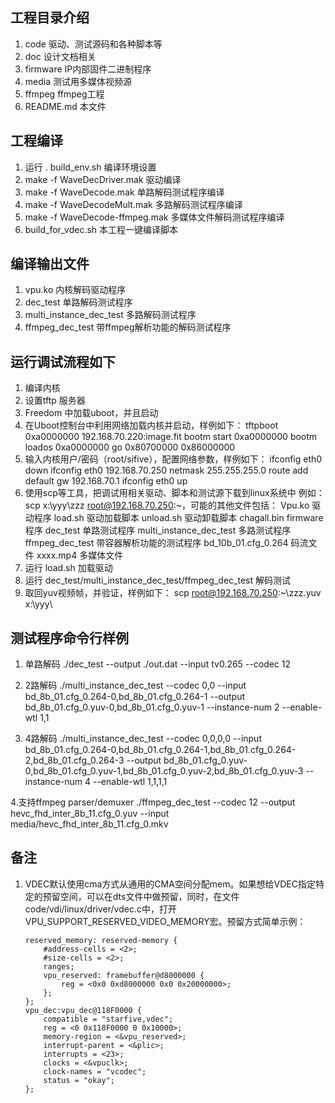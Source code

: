 ## ﻿工程目录介绍

1. code                             驱动、测试源码和各种脚本等
2. doc                              设计文档相关
3. firmware                         IP内部固件二进制程序
4. media                            测试用多媒体视频源
5. ffmpeg                           ffmpeg工程
6. README.md                       本文件

## 工程编译

1. 运行 .  build_env.sh             编译环境设置
2. make -f WaveDecDriver.mak        驱动编译
3. make -f WaveDecode.mak           单路解码测试程序编译
4. make -f WaveDecodeMult.mak       多路解码测试程序编译
5. make -f WaveDecode-ffmpeg.mak    多媒体文件解码测试程序编译
6. build_for_vdec.sh 	                           本工程一键编译脚本

## 编译输出文件

1. vpu.ko                           内核解码驱动程序
2. dec_test                         单路解码测试程序
3. multi_instance_dec_test          多路解码测试程序
4. ffmpeg_dec_test                  带ffmpeg解析功能的解码测试程序

## 运行调试流程如下

1. 编译内核
2. 设置tftp 服务器
3. Freedom 中加载uboot，并且启动
4. 在Uboot控制台中利用网络加载内核并启动，样例如下：
   tftpboot 0xa0000000 192.168.70.220:image.fit
   bootm start 0xa0000000
   bootm loados 0xa0000000
   go 0x80700000 0x86000000
5. 输入内核用户/密码（root/sifive），配置网络参数，样例如下：
   ifconfig eth0 down
   ifconfig eth0 192.168.70.250 netmask 255.255.255.0
   route add default gw 192.168.70.1
   ifconfig eth0 up
5. 使用scp等工具，把调试用相关驱动、脚本和测试源下载到linux系统中
   例如：scp x:\yyy\zzz root@192.168.70.250:~，可能的其他文件包括：
     Vpu.ko                         驱动程序
     load.sh                        驱动加载脚本
     unload.sh                      驱动卸载脚本
     chagall.bin                    firmware程序
     dec_test                       单路测试程序
     multi_instance_dec_test        多路测试程序
     ffmpeg_dec_test                带容器解析功能的测试程序
     bd_10b_01.cfg_0.264            码流文件
     xxxx.mp4                       多媒体文件
6. 运行 load.sh 加载驱动
7. 运行 dec_test/multi_instance_dec_test/ffmpeg_dec_test 解码测试
8. 取回yuv视频帧，并验证，样例如下：
   scp root@192.168.70.250:~\zzz.yuv x:\yyy\

## 测试程序命令行样例

1. 单路解码
./dec_test --output ./out.dat --input tv0.265 --codec 12

2. 2路解码
./multi_instance_dec_test --codec 0,0 --input bd_8b_01.cfg_0.264-0,bd_8b_01.cfg_0.264-1 --output bd_8b_01.cfg_0.yuv-0,bd_8b_01.cfg_0.yuv-1 --instance-num 2 --enable-wtl 1,1

3. 4路解码
./multi_instance_dec_test --codec 0,0,0,0 --input bd_8b_01.cfg_0.264-0,bd_8b_01.cfg_0.264-1,bd_8b_01.cfg_0.264-2,bd_8b_01.cfg_0.264-3 --output bd_8b_01.cfg_0.yuv-0,bd_8b_01.cfg_0.yuv-1,bd_8b_01.cfg_0.yuv-2,bd_8b_01.cfg_0.yuv-3 --instance-num 4 --enable-wtl 1,1,1,1

4.支持ffmpeg parser/demuxer
./ffmpeg_dec_test  --codec 12 --output hevc_fhd_inter_8b_11.cfg_0.yuv --input media/hevc_fhd_inter_8b_11.cfg_0.mkv

## 备注

1. VDEC默认使用cma方式从通用的CMA空间分配mem。如果想给VDEC指定特定的预留空间，可以在dts文件中做预留，同时，在文件code/vdi/linux/driver/vdec.c中，打开VPU_SUPPORT_RESERVED_VIDEO_MEMORY宏。预留方式简单示例：



	```dts
	reserved_memory: reserved-memory {
		#address-cells = <2>;
		#size-cells = <2>;
		ranges;
	    vpu_reserved: framebuffer@d8000000 {
	        reg = <0x0 0xd8000000 0x0 0x20000000>;
	    };
	};
	vpu_dec:vpu_dec@118F0000 {
	    compatible = "starfive,vdec";
	    reg = <0 0x118F0000 0 0x10000>;
	    memory-region = <&vpu_reserved>;
	    interrupt-parent = <&plic>;
	    interrupts = <23>;
	    clocks = <&vpuclk>;
	    clock-names = "vcodec";
	    status = "okay";
	};
